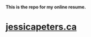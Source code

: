 #### This is the repo for my online resume.
# [jessicapeters.ca](https://jessicapeters.ca "My resume")
